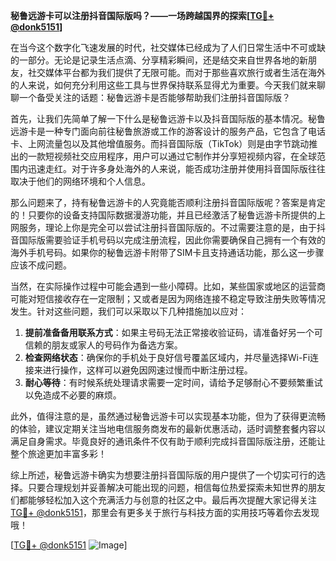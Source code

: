 **秘鲁远游卡可以注册抖音国际版吗？——一场跨越国界的探索[[TG💪+ @donk5151](https://t.me/s/donk5151)]**

在当今这个数字化飞速发展的时代，社交媒体已经成为了人们日常生活中不可或缺的一部分。无论是记录生活点滴、分享精彩瞬间，还是结交来自世界各地的新朋友，社交媒体平台都为我们提供了无限可能。而对于那些喜欢旅行或者生活在海外的人来说，如何充分利用这些工具与世界保持联系显得尤为重要。今天我们就来聊聊一个备受关注的话题：秘鲁远游卡是否能够帮助我们注册抖音国际版？

首先，让我们先简单了解一下什么是秘鲁远游卡以及抖音国际版的基本情况。秘鲁远游卡是一种专门面向前往秘鲁旅游或工作的游客设计的服务产品，它包含了电话卡、上网流量包以及其他增值服务。而抖音国际版（TikTok）则是由字节跳动推出的一款短视频社交应用程序，用户可以通过它制作并分享短视频内容，在全球范围内迅速走红。对于许多身处海外的人来说，能否成功注册并使用抖音国际版往往取决于他们的网络环境和个人信息。

那么问题来了，持有秘鲁远游卡的人究竟能否顺利注册抖音国际版呢？答案是肯定的！只要你的设备支持国际数据漫游功能，并且已经激活了秘鲁远游卡所提供的上网服务，理论上你是完全可以尝试注册抖音国际版的。不过需要注意的是，由于抖音国际版需要验证手机号码以完成注册流程，因此你需要确保自己拥有一个有效的海外手机号码。如果你的秘鲁远游卡附带了SIM卡且支持通话功能，那么这一步骤应该不成问题。

当然，在实际操作过程中可能会遇到一些小障碍。比如，某些国家或地区的运营商可能对短信接收存在一定限制；又或者是因为网络连接不稳定导致注册失败等情况发生。针对这些问题，我们可以采取以下几种措施加以应对：

1. **提前准备备用联系方式**：如果主号码无法正常接收验证码，请准备好另一个可信赖的朋友或家人的号码作为备选方案。
2. **检查网络状态**：确保你的手机处于良好信号覆盖区域内，并尽量选择Wi-Fi连接来进行操作，这样可以避免因网速过慢而中断注册过程。
3. **耐心等待**：有时候系统处理请求需要一定时间，请给予足够耐心不要频繁重试以免造成不必要的麻烦。

此外，值得注意的是，虽然通过秘鲁远游卡可以实现基本功能，但为了获得更流畅的体验，建议定期关注当地电信服务商发布的最新优惠活动，适时调整套餐内容以满足自身需求。毕竟良好的通讯条件不仅有助于顺利完成抖音国际版注册，还能让整个旅途更加丰富多彩！

综上所述，秘鲁远游卡确实为想要注册抖音国际版的用户提供了一个切实可行的选择。只要合理规划并妥善解决可能出现的问题，相信每位热爱探索未知世界的朋友们都能够轻松加入这个充满活力与创意的社区之中。最后再次提醒大家记得关注[TG💪+ @donk5151](https://t.me/s/donk5151)，那里会有更多关于旅行与科技方面的实用技巧等着你去发现哦！

[[TG💪+ @donk5151](https://t.me/s/donk5151) ![Image](https://i.postimg.cc/rwNCRYN7/Snipaste-2025-04-30-17-27-05.png)]